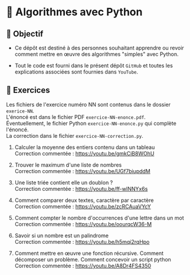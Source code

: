 # 🚀 Algorithmes avec Python

## 🎯 Objectif

- Ce dépôt est destiné à des personnes souhaitant apprendre ou revoir comment mettre en œuvre des algorithmes "simples" avec Python.

- Tout le code est fourni dans le présent dépôt `GitHub` et toutes les explications associées sont fournies dans `YouTube`.

## 👀 Exercices
Les fichiers de l'exercice numéro NN sont contenus dans le dossier `exerice-NN`.<br>
L'énoncé est dans le fichier PDF `exercice-NN-enonce.pdf`.<br>
Éventuellement, le fichier Python `exercice-NN-enonce.py` qui complète l'énoncé.<br>
La correction dans le fichier `exercice-NN-correction.py`.

01. Calculer la moyenne des entiers contenu dans un tableau<br>
Correction commentée : https://youtu.be/gmkCiB8WOhU

02. Trouver le maximum d'une liste de nombres<br>
Correction commentée : https://youtu.be/UGf7biupddM

03. Une liste triée contient elle un doublon ?<br>
Correction commentée : https://youtu.be/ff-wINNYx6s

04. Comment comparer deux textes, caractère par caractère<br>
Correction commentée : https://youtu.be/zcRCAuaVYcY

05.  Comment compter le nombre d'occurrences d'une lettre dans un mot<br>
Correction commentée : https://youtu.be/oourqcW36-M

06. Savoir si un nombre est un palindrome<br>
Correction commentée : https://youtu.be/h5mqi2rqHpo

07. Comment mettre en œuvre une fonction récursive. Comment décomposer un problème. Comment concevoir un script python<br>
Correction commentée : https://youtu.be/A8Dr4FS4350
